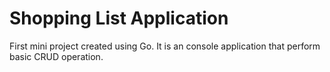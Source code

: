 # Shopping List Application
First mini project created using Go. It is an console application that perform basic CRUD operation.

